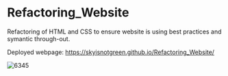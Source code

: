 # Refactoring_Website
Refactoring of HTML and CSS to ensure website is using best practices and symantic through-out.

Deployed webpage: https://skyisnotgreen.github.io/Refactoring_Website/

![6345](https://user-images.githubusercontent.com/60657981/162456630-4b752c5d-f3d0-4509-be48-5f3a2aadc67e.png)
